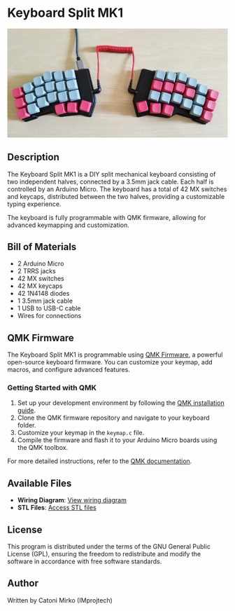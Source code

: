 
# Keyboard Split MK1

![Keyboard Split MK1](Images/Keyboard.jpg)

## Description

The Keyboard Split MK1 is a DIY split mechanical keyboard consisting of two independent halves, connected by a 3.5mm jack cable. Each half is controlled by an Arduino Micro. The keyboard has a total of 42 MX switches and keycaps, distributed between the two halves, providing a customizable typing experience.

The keyboard is fully programmable with QMK firmware, allowing for advanced keymapping and customization.

## Bill of Materials

- 2 Arduino Micro
- 2 TRRS jacks
- 42 MX switches
- 42 MX keycaps
- 42 1N4148 diodes
- 1 3.5mm jack cable
- 1 USB to USB-C cable
- Wires for connections

## QMK Firmware

The Keyboard Split MK1 is programmable using [QMK Firmware](https://qmk.fm/), a powerful open-source keyboard firmware. You can customize your keymap, add macros, and configure advanced features.

### Getting Started with QMK

1. Set up your development environment by following the [QMK installation guide](https://docs.qmk.fm/#/newbs_getting_started).
2. Clone the QMK firmware repository and navigate to your keyboard folder.
3. Customize your keymap in the `keymap.c` file.
4. Compile the firmware and flash it to your Arduino Micro boards using the QMK toolbox.

For more detailed instructions, refer to the [QMK documentation](https://docs.qmk.fm/).

## Available Files

- **Wiring Diagram**: [View wiring diagram](Images/Circuit.png)
- **STL Files**: [Access STL files](STL/)

## License

This program is distributed under the terms of the GNU General Public License (GPL), ensuring the freedom to redistribute and modify the software in accordance with free software standards.

## Author

Written by Catoni Mirko (IMprojtech)
